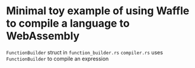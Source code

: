 # Minimal toy example of using Waffle to compile a language to WebAssembly

`FunctionBuilder` struct in `function_builder.rs`
`compiler.rs` uses `FunctionBuilder` to compile an expression